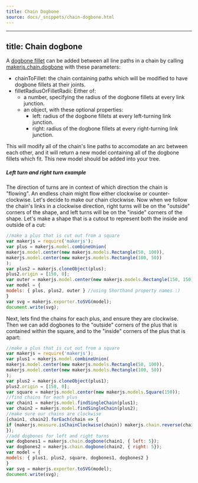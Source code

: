 ```yaml
---
title: Chain Dogbone
source: docs/_snippets/chain-dogbone.html
---
```


---
title: Chain dogbone
---
A [dogbone fillet](/docs/intermediate-drawing/#Dogbone%20Fillet) can be added between all line paths in a chain by calling
[makerjs.chain.dogbone](/docs/api/modules/makerjs.chain.html#dogbone) with these parameters:

* chainToFillet: the chain containing paths which will be modified to have dogbone fillets at their joints.
* filletRadiusOrFilletRadii: Either of:
  + a number, specifying the radius of the dogbone fillets at every link junction.
  + an object, with these optional properties:
    - left: radius of the dogbone fillets at every left-turning link junction.
    - right: radius of the dogbone fillets at every right-turning link junction.

This will modify all of the chain's line paths to accomodate an arc between each other, and it will return a new model containing all of the dogbone fillets which fit.
This new model should be added into your tree.

##### Left turn and right turn example

The direction of turns are in context of which direction the chain is "flowing". An endless chain might flow either clockwise or counter-clockwise.
Let's decide to make our chain clockwise. Now when we follow the chain's links in a clockwise direction, right turns will be on the "outside" corners of the shape,
and left turns will be on the "inside" corners of the shape. Let's make a shape that is a cutout to represent both the inside and outside of a cut:
```javascript
//make a plus that is cut out from a square
var makerjs = require('makerjs');
var plus = makerjs.model.combineUnion(
makerjs.model.center(new makerjs.models.Rectangle(50, 100)),
makerjs.model.center(new makerjs.models.Rectangle(100, 50))
);
var plus2 = makerjs.cloneObject(plus);
plus2.origin = [150, 0];
var outer = makerjs.model.center(new makerjs.models.Rectangle(150, 150));
var model = {
models: { plus, plus2, outer } //using Shorthand property names :)
}
var svg = makerjs.exporter.toSVG(model);
document.write(svg);
```
Next, lets find the chains for each plus, and ensure they are clockwise. Then we can add dogbones to the "outside" corners of the plus that is contained within the square,
and to the "inside" corners of the plus that is apart:
```javascript
//make a plus that is cut out from a square
var makerjs = require('makerjs');
var plus1 = makerjs.model.combineUnion(
makerjs.model.center(new makerjs.models.Rectangle(50, 100)),
makerjs.model.center(new makerjs.models.Rectangle(100, 50))
);
var plus2 = makerjs.cloneObject(plus1);
plus2.origin = [150, 0];
var square = makerjs.model.center(new makerjs.models.Square(150));
//find chains for each plus
var chain1 = makerjs.model.findSingleChain(plus1);
var chain2 = makerjs.model.findSingleChain(plus2);
//make sure our chains are clockwise
[chain1, chain2].forEach(chain => {
if (makerjs.measure.isChainClockwise(chain)) makerjs.chain.reverse(chain);
});
//add dogbones for left and right turns
var dogbones1 = makerjs.chain.dogbone(chain1, { left: 5});
var dogbones2 = makerjs.chain.dogbone(chain2, { right: 5});
var model = {
models: { plus1, plus2, square, dogbones1, dogbones2 }
}
var svg = makerjs.exporter.toSVG(model);
document.write(svg);
```
